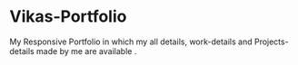 # Vikas-Portfolio
My Responsive Portfolio in which my all details, work-details and Projects-details made by me are available .
